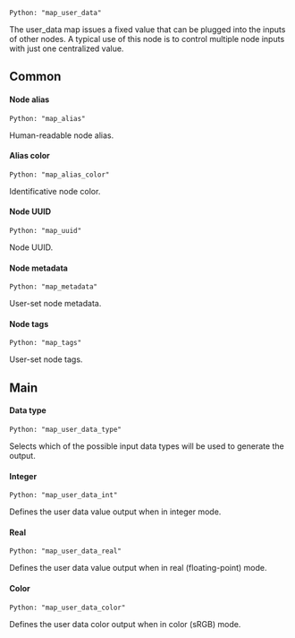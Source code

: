 `Python: "map_user_data"`

The user_data map issues a fixed value that can be plugged into the inputs of other nodes. A typical use of this node is to control multiple node inputs with just one centralized value.
## Common

#### Node alias
`Python: "map_alias"`

Human-readable node alias.

#### Alias color
`Python: "map_alias_color"`

Identificative node color.

#### Node UUID
`Python: "map_uuid"`

Node UUID.

#### Node metadata
`Python: "map_metadata"`

User-set node metadata.

#### Node tags
`Python: "map_tags"`

User-set node tags.

## Main

#### Data type
`Python: "map_user_data_type"`

Selects which of the possible input data types will be used to generate the output.

#### Integer
`Python: "map_user_data_int"`

Defines the user data value output when in integer mode.

#### Real
`Python: "map_user_data_real"`

Defines the user data value output when in real (floating-point) mode.

#### Color
`Python: "map_user_data_color"`

Defines the user data color output when in color (sRGB) mode.

